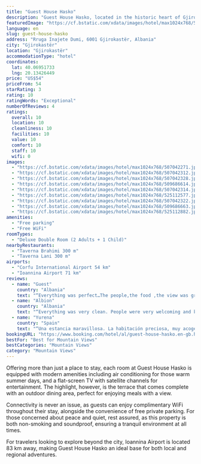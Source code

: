 ```yaml
---
title: "Guest House Hasko"
description: "Guest House Hasko, located in the historic heart of Gjirokastër, presents a serene retreat just a stone's throw away from the enchanting Zaravina Lake, 44 km to be precise."
featuredImage: "https://cf.bstatic.com/xdata/images/hotel/max1024x768/507042271.jpg?k=a34e31b1e48fee0fda1e3dea6e07e6c144d09ef978e20d4f51c77fc92cc6fd56&o=&hp=1"
language: en
slug: guest-house-hasko
address: "Rruga Inajete Dumi, 6001 Gjirokastër, Albania"
city: "Gjirokastër"
location: "Gjirokastër"
accommodationType: "hotel"
coordinates:
  lat: 40.06951733
  lng: 20.13426449
price: "US$54"
priceFrom: 54
starRating: 3
rating: 10
ratingWords: "Exceptional"
numberOfReviews: 4
ratings:
  overall: 10
  location: 10
  cleanliness: 10
  facilities: 10
  value: 10
  comfort: 10
  staff: 10
  wifi: 0
images:
  - "https://cf.bstatic.com/xdata/images/hotel/max1024x768/507042271.jpg?k=a34e31b1e48fee0fda1e3dea6e07e6c144d09ef978e20d4f51c77fc92cc6fd56&o=&hp=1"
  - "https://cf.bstatic.com/xdata/images/hotel/max1024x768/507042312.jpg?k=155b5a54332f36f7ca885fa02556e47fea15988dc01b24016b222129ae8aae94&o=&hp=1"
  - "https://cf.bstatic.com/xdata/images/hotel/max1024x768/507042328.jpg?k=e163ae6a3f70cafce4c3d63f3ff7d4210fc5349ad57039966efbe3400fc99c81&o=&hp=1"
  - "https://cf.bstatic.com/xdata/images/hotel/max1024x768/509686614.jpg?k=ecc9f686777519c5f5e1fb6c7cda4eb35ced192eeb202da6516f3f0f4118cf79&o=&hp=1"
  - "https://cf.bstatic.com/xdata/images/hotel/max1024x768/507042314.jpg?k=810ee1461428af98dd26abab5926e1dfc52904252928d6d077fbc8264afd5639&o=&hp=1"
  - "https://cf.bstatic.com/xdata/images/hotel/max1024x768/525112577.jpg?k=8d162b6bfe31c33d8ec6df4d428b93b0bdd05e230f3163f8531efc4ecedec9c5&o=&hp=1"
  - "https://cf.bstatic.com/xdata/images/hotel/max1024x768/507042322.jpg?k=dd4d6d67b8ce7144ffacc6402eac303e6dd73aa7df9b3ba34081dd84a1321a6f&o=&hp=1"
  - "https://cf.bstatic.com/xdata/images/hotel/max1024x768/509686663.jpg?k=c971e1753b79926f6334b9e641bd7b330dea79141a179a827f85b14b8f8a31b7&o=&hp=1"
  - "https://cf.bstatic.com/xdata/images/hotel/max1024x768/525112882.jpg?k=e6bea7261903b33d20b242949b392936548d07908c23241868870d841b6cb5ae&o=&hp=1"
amenities:
  - "Free parking"
  - "Free WiFi"
roomTypes:
  - "Deluxe Double Room (2 Adults + 1 Child)"
nearbyRestaurants:
  - "Taverna Brahimi 300 m"
  - "Taverna Lani 300 m"
airports:
  - "Corfu International Airport 54 km"
  - "Ioannina Airport 71 km"
reviews:
  - name: "Guest"
    country: "Albania"
    text: "“Everything was perfect…The people,the food ,the view was great I would totally recommend”"
  - name: "Albion"
    country: "Albania"
    text: "“Everything was very clean. People were very welcoming and kind. Breakfast and dinner were fantastic with traditional food of the city. One of the best experiences I've had.”"
  - name: "Yurena"
    country: "Spain"
    text: "“Una estancia maravillosa. La habitación preciosa, muy acogedora, todo impecable y decorado con muy buen gusto. Los anfitriones super simpaticos y atentos. Nos ofrecieron un piscolabis y nos prepararon una cena deliciosa y abundante que tomamos en...”"
bookingURL: "https://www.booking.com/hotel/al/guest-house-hasko.en-gb.html?aid=8035640"
bestFor: "Best for Mountain Views"
bestCategories: "Mountain Views"
category: "Mountain Views"
---
```


Offering more than just a place to stay, each room at Guest House Hasko is equipped with modern amenities including air conditioning for those warm summer days, and a flat-screen TV with satellite channels for entertainment. The highlight, however, is the terrace that comes complete with an outdoor dining area, perfect for enjoying meals with a view.

Connectivity is never an issue, as guests can enjoy complimentary WiFi throughout their stay, alongside the convenience of free private parking. For those concerned about peace and quiet, rest assured, as this property is both non-smoking and soundproof, ensuring a tranquil environment at all times.

For travelers looking to explore beyond the city, Ioannina Airport is located 83 km away, making Guest House Hasko an ideal base for both local and regional adventures.